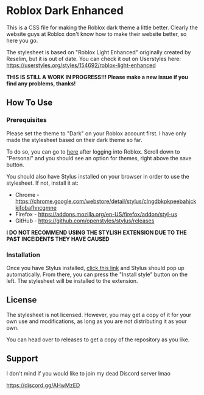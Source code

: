 # Roblox Dark Enhanced
This is a CSS file for making the Roblox dark theme a little better. Clearly the website guys at Roblox don't know how to make their website better, so here you go.

The stylesheet is based on "Roblox Light Enhanced" originally created by Reselim, but it is out of date. You can check it out on Userstyles here:
https://userstyles.org/styles/154692/roblox-light-enhanced

**THIS IS STILL A WORK IN PROGRESS!!! Please make a new issue if you find any problems, thanks!**

## How To Use
### Prerequisites
Please set the theme to "Dark" on your Roblox account first. I have only made the stylesheet based on their dark theme so far.

To do so, you can go to [here](https://www.roblox.com/my/account#!/info) after logging into Roblox. Scroll down to "Personal" and you should see an option for themes, right above the save button.

You should also have Stylus installed on your browser in order to use the stylesheet. If not, install it at:
* Chrome - https://chrome.google.com/webstore/detail/stylus/clngdbkpkpeebahjckkjfobafhncgmne
* Firefox - https://addons.mozilla.org/en-US/firefox/addon/styl-us
* GitHub - https://github.com/openstyles/stylus/releases

**I DO NOT RECOMMEND USING THE STYLISH EXTENSION DUE TO THE PAST INCEIDENTS THEY HAVE CAUSED**

### Installation
Once you have Stylus installed, [click this link](https://github.com/1011025m/RobloxDarkEnhanced/raw/master/release/RobloxDarkEnhanced.user.css) and Stylus should pop up automatically. From there, you can press the "Install style" button on the left. The stylesheet will be installed to the extension. 

## License
The stylesheet is not licensed. However, you may get a copy of it for your own use and modifications, as long as you are not distributing it as your own.

You can head over to releases to get a copy of the repository as you like.

## Support
I don't mind if you would like to join my dead Discord server lmao

https://discord.gg/AHwMzED
